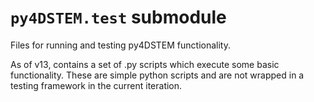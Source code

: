 # `py4DSTEM.test` submodule

Files for running and testing py4DSTEM functionality.

As of v13, contains a set of .py scripts which execute some basic functionality.
These are simple python scripts and are not wrapped in a testing framework in the current iteration.

